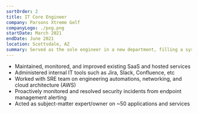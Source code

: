 ```yaml
---
sortOrder: 2
title: IT Core Engineer
company: Parsons Xtreme Golf
companyLogo: ./pxg.png
startDate: March 2021
endDate: June 2021
location: Scottsdale, AZ
summary: Served as the sole engineer in a new department, filling a systems administrator / engineer capacity.
---
```


- Maintained, monitored, and improved existing SaaS and hosted services
- Administered internal IT tools such as Jira, Slack, Confluence, etc
- Worked with SRE team on engineering automations, networking, and cloud architecture (AWS)
- Proactively monitored and resolved security incidents from endpoint management alerting
- Acted as subject-matter expert/owner on ~50 applications and services
